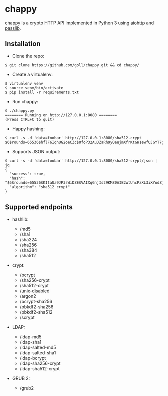 # chappy
chappy is a crypto HTTP API implemented in Python 3 using [aiohttp](https://aiohttp.readthedocs.io/en/stable/) and [passlib](https://passlib.readthedocs.io/en/stable/index.html).

## Installation
* Clone the repo:
```
$ git clone https://github.com/goll/chappy.git && cd chappy/
```

* Create a virtualenv:
```
$ virtualenv venv
$ source venv/bin/activate
$ pip install -r requirements.txt
```

* Run chappy:
```
$ ./chappy.py
======== Running on http://127.0.0.1:8080 ========
(Press CTRL+C to quit)
```

* Happy hashing:
```
$ curl -s -d 'data=foobar' http://127.0.0.1:8080/sha512-crypt
$6$rounds=65536$hflF6IqhUG2oeCZc$0foP32AuJZaRh9yOeujmXfrKtGH1ewfUJGYT7g5hSnInOiaRJ/JssFGgyV2f3FfirmIrMHkYe9p25nC8j6w4z.
```

* Supports JSON output:
```
$ curl -s -d 'data=foobar' http://127.0.0.1:8080/sha512-crypt/json | jq
{
  "success": true,
  "hash": "$6$rounds=65536$KItaUa9JP3sWiDZE$VAIXqGnjIs29KMZ0AIB2wtUhcPzXL3iXYodZj5VgP8Czx.SwgUqqE/xOx4td3xnAZvyJqNWOgrG3hmZ2JOLzf0",
  "algorithm": "sha512_crypt"
}

```

## Supported endpoints
* hashlib:
  * /md5
  * /sha1
  * /sha224
  * /sha256
  * /sha384
  * /sha512

* crypt:
  * /bcrypt
  * /sha256-crypt
  * /sha512-crypt
  * /unix-disabled
  * /argon2
  * /bcrypt-sha256
  * /pbkdf2-sha256
  * /pbkdf2-sha512
  * /scrypt

* LDAP:
  * /ldap-md5
  * /ldap-sha1
  * /ldap-salted-md5
  * /ldap-salted-sha1
  * /ldap-bcrypt
  * /ldap-sha256-crypt
  * /ldap-sha512-crypt

* GRUB 2:
  * /grub2
